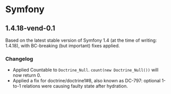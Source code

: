 # Symfony
## 1.4.18-vend-0.1

Based on the latest stable version of Symfony 1.4 (at the time of writing:
1.4.18), with BC-breaking (but important) fixes applied.

### Changelog

* Applied Countable to `Doctrine_Null`. `count(new Doctrine_Null())` will now
  return 0.
* Applied a fix for doctrine/doctrine1#8, also known as DC-797: optional 1-to-1
  relations were causing faulty state after hydration.
